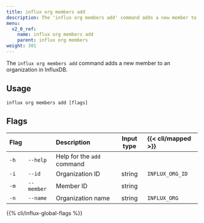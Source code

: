 ```yaml
---
title: influx org members add
description: The 'influx org members add' command adds a new member to an organization in InfluxDB.
menu:
  v2_0_ref:
    name: influx org members add
    parent: influx org members
weight: 301
---
```


The `influx org members add` command adds a new member to an organization in InfluxDB.

## Usage
```
influx org members add [flags]
```

## Flags
| Flag |            | Description                | Input type  | {{< cli/mapped >}} |
|:---- |:---        |:-----------                |:----------: |:------------------ |
| `-h` | `--help`   | Help for the `add` command |             |                    |
| `-i` | `--id`     | Organization ID            | string      | `INFLUX_ORG_ID`    |
| `-m` | `--member` | Member ID                  | string      |                    |
| `-n` | `--name`   | Organization name          | string      | `INFLUX_ORG`       |

{{% cli/influx-global-flags %}}
